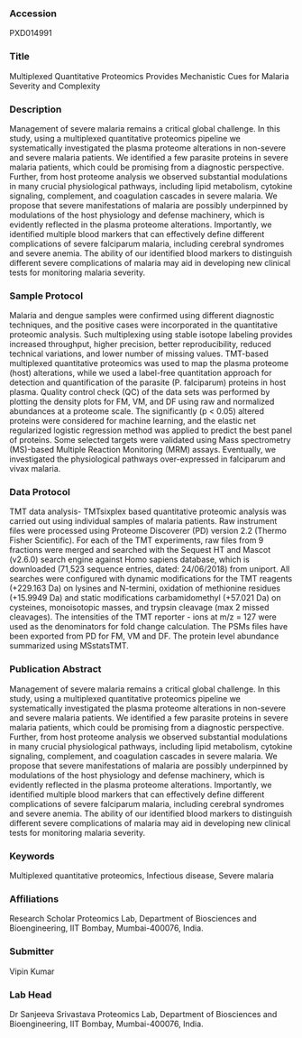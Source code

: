 ### Accession
PXD014991

### Title
Multiplexed Quantitative Proteomics Provides Mechanistic Cues for Malaria Severity and Complexity

### Description
Management of severe malaria remains a critical global challenge. In this study, using a multiplexed quantitative proteomics pipeline we systematically investigated the plasma proteome alterations in non-severe and severe malaria patients. We identified a few parasite proteins in severe malaria patients, which could be promising from a diagnostic perspective. Further, from host proteome analysis we observed substantial modulations in many crucial physiological pathways, including lipid metabolism, cytokine signaling, complement, and coagulation cascades in severe malaria. We propose that severe manifestations of malaria are possibly underpinned by modulations of the host physiology and defense machinery, which is evidently reflected in the plasma proteome alterations. Importantly, we identified multiple blood markers that can effectively define different complications of severe falciparum malaria, including cerebral syndromes and severe anemia. The ability of our identified blood markers to distinguish different severe complications of malaria may aid in developing new clinical tests for monitoring malaria severity.

### Sample Protocol
Malaria and dengue samples were confirmed using different diagnostic techniques, and the positive cases were incorporated in the quantitative proteomic analysis. Such multiplexing using stable isotope labeling provides increased throughput, higher precision, better reproducibility, reduced technical variations, and lower number of missing values. TMT-based multiplexed quantitative proteomics was used to map the plasma proteome (host) alterations, while we used a label-free quantitation approach for detection and quantification of the parasite (P. falciparum) proteins in host plasma. Quality control check (QC) of the data sets was performed by plotting the density plots for FM, VM, and DF using raw and normalized abundances at a proteome scale. The significantly (p < 0.05) altered proteins were considered for machine learning, and the elastic net regularized logistic regression method was applied to predict the best panel of proteins. Some selected targets were validated using Mass spectrometry (MS)-based Multiple Reaction Monitoring (MRM) assays. Eventually, we investigated the physiological pathways over-expressed in falciparum and vivax malaria.

### Data Protocol
TMT data analysis- TMTsixplex based quantitative proteomic analysis was carried out using individual samples of malaria patients. Raw instrument files were processed using Proteome Discoverer (PD) version 2.2 (Thermo Fisher Scientific). For each of the TMT experiments, raw files from 9 fractions were merged and searched with the Sequest HT and Mascot (v2.6.0) search engine against Homo sapiens database, which is downloaded (71,523 sequence entries, dated: 24/06/2018) from uniport. All searches were configured with dynamic modifications for the TMT reagents (+229.163 Da) on lysines and N-termini, oxidation of methionine residues (+15.9949 Da) and static modifications carbamidomethyl (+57.021 Da) on cysteines, monoisotopic masses, and trypsin cleavage (max 2 missed cleavages). The intensities of the TMT reporter - ions at m/z = 127 were used as the denominators for fold change calculation. The PSMs files have been exported from PD for FM, VM and DF. The protein level abundance summarized using MSstatsTMT.

### Publication Abstract
Management of severe malaria remains a critical global challenge. In this study, using a multiplexed quantitative proteomics pipeline we systematically investigated the plasma proteome alterations in non-severe and severe malaria patients. We identified a few parasite proteins in severe malaria patients, which could be promising from a diagnostic perspective. Further, from host proteome analysis we observed substantial modulations in many crucial physiological pathways, including lipid metabolism, cytokine signaling, complement, and coagulation cascades in severe malaria. We propose that severe manifestations of malaria are possibly underpinned by modulations of the host physiology and defense machinery, which is evidently reflected in the plasma proteome alterations. Importantly, we identified multiple blood markers that can effectively define different complications of severe falciparum malaria, including cerebral syndromes and severe anemia. The ability of our identified blood markers to distinguish different severe complications of malaria may aid in developing new clinical tests for monitoring malaria severity.

### Keywords
Multiplexed quantitative proteomics, Infectious disease, Severe malaria

### Affiliations
Research Scholar
Proteomics Lab, Department of Biosciences and Bioengineering, IIT Bombay, Mumbai-400076, India.

### Submitter
Vipin  Kumar

### Lab Head
Dr Sanjeeva Srivastava
Proteomics Lab, Department of Biosciences and Bioengineering, IIT Bombay, Mumbai-400076, India.


